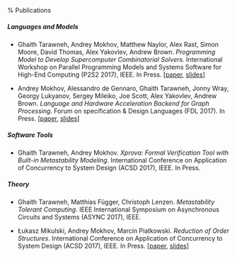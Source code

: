 % Publications

##### Languages and Models

* Ghaith Tarawneh, Andrey Mokhov, Matthew Naylor, Alex Rast, Simon Moore, David Thomas, Alex Yakovlev, Andrew Brown. _Programming Model to Develop Supercomputer Combinatorial Solvers._ International Workshop on Parallel Programming Models and Systems Software for High-End Computing (P2S2 2017), IEEE. In Press.
[[paper](https://poets-project.org/download/PID4870395.pdf),
[slides](https://black-extruder.net/talks/p2s2)]

* Andrey Mokhov, Alessandro de Gennaro, Ghaith Tarawneh, Jonny Wray, Georgy Lukyanov, Sergey Mileiko, Joe Scott, Alex Yakovlev, Andrew Brown. _Language and Hardware Acceleration Backend for Graph Processing_. Forum on specification & Design Languages (FDL 2017). In Press.
[[paper](https://github.com/tuura/papers/blob/master/fdl-2017/graphs-on-fpga.pdf),
[slides](https://github.com/tuura/papers/blob/master/fdl-2017/graphs-on-fpga-slides.pdf)]

##### Software Tools

* <p>Ghaith Tarawneh, Andrey Mokhov. <i>Xprova: Formal Verification Tool with Built-in Metastability Modeling</i>. International Conference on Application of Concurrency to System Design (ACSD 2017), IEEE. In Press.</p>

<!-- Note: the <p> and <i> tags above is workaround for a bug in pandoc.
If more items are added to the list then they can be removed. -->

##### Theory

* Ghaith Tarawneh, Matthias Függer, Christoph Lenzen. _Metastability Tolerant Computing_. IEEE International Symposium on Asynchronous Circuits and Systems (ASYNC 2017), IEEE.

* Łukasz Mikulski, Andrey Mokhov, Marcin Piatkowski. _Reduction of Order Structures_. International Conference on Application of Concurrency to System Design (ACSD 2017), IEEE. In Press.
[[paper](https://github.com/tuura/papers/blob/master/acsd-2017/order-structures.pdf),
[slides](https://github.com/tuura/papers/blob/master/acsd-2017/order-structures-slides.pdf)]
